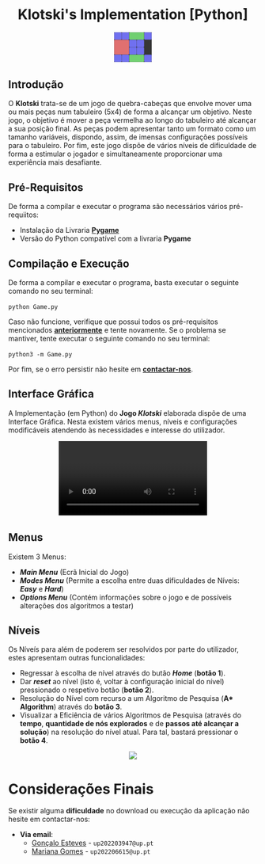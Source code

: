 <div align="center">
    <h1>Klotski's Implementation [Python]</h1>
</div>

<p align="center" width="100%">
    <img src="/Klotski/Assets/README/Klotski_README.gif" width="15%" height="10%" />
</p>

## Introdução
O **Klotski** trata-se de um jogo de quebra-cabeças que envolve mover uma ou mais peças num tabuleiro (5x4) de forma a alcançar um objetivo. Neste jogo, o objetivo é mover a peça vermelha ao longo do tabuleiro até alcançar a sua posição final. As peças podem apresentar tanto um formato como um tamanho variáveis, dispondo, assim, de  imensas configurações possíveis para o tabuleiro.
Por fim, este jogo dispõe de vários níveis de dificuldade de forma a estimular o jogador e simultaneamente proporcionar uma experiência mais desafiante.

## Pré-Requisitos
De forma a compilar e executar o programa são necessários vários pré-requiitos:
- Instalação da Livraria **[Pygame](https://www.pygame.org/wiki/GettingStarted)**
- Versão do Python compatível com a livraria **Pygame**

## Compilação e Execução
De forma a compilar e executar o programa, basta executar o seguinte comando no seu terminal: 

 ```python Game.py```
 
Caso não funcione, verifique que possui todos os pré-requisitos mencionados **[anteriormente](#pré-requisitos)** e tente novamente. 
Se o problema se mantiver, tente executar o seguinte comando no seu terminal:
 
 ``` python3 -m Game.py ```
 
 Por fim, se o erro persistir não hesite em **[contactar-nos](#considerações-finais)**.

## Interface Gráfica
A Implementação (em Python) do **Jogo *Klotski*** elaborada dispõe de uma Interface Gráfica.
Nesta existem vários menus, níveis e configurações modificáveis atendendo às necessidades e interesse do utilizador.

<div align = "center">
 <video src= "https://github.com/EstevesX10/EIACD-Klotski/assets/103591462/208d3d9d-8520-427e-97fc-c61f8ea90b62" />
</div>

## Menus
Existem 3 Menus:
- ***Main Menu*** (Ecrã Inicial do Jogo)
- ***Modes Menu*** (Permite a escolha entre duas dificuldades de Níveis: ***Easy*** e ***Hard***)
- ***Options Menu*** (Contém informações sobre o jogo e de possíveis alterações dos algoritmos a testar)

## Níveis
Os Níveís para além de poderem ser resolvidos por parte do utilizador, estes apresentam outras funcionalidades:
- Regressar à escolha de nível através do butão ***Home*** (**botão 1**).
- Dar ***reset*** ao nível (isto é, voltar à configuração inicial do nível) pressionado o respetivo botão (**botão 2**).
- Resolução do Nível com recurso a um Algoritmo de Pesquisa (__A* Algorithm__) através do **botão 3**.
- Visualizar a Eficiência de vários Algoritmos de Pesquisa (através do **tempo**, **quantidade de nós explorados** e de **passos até alcançar a solução**) na resolução do nível atual. Para tal, bastará pressionar o **botão 4**.

<div align="center">
    <img src="Klotski/Assets/README/Level_Buttons.png">
</div>

# Considerações Finais

Se existir alguma **dificuldade** no download ou execução da aplicação não hesite em contactar-nos:
- **Via email**: 
    - [Gonçalo Esteves](https://github.com/EstevesX10) - `up202203947@up.pt`
    - [Mariana Gomes](Insert_Github_Link) - `up202206615@up.pt`